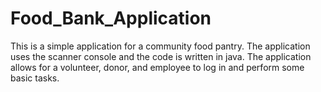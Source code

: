 # Food_Bank_Application
This is a simple application for a community food pantry. The application uses the scanner console and the code is written in java. The application allows for a volunteer, donor, and employee to log in and perform some basic tasks. 